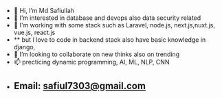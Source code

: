- 👋 Hi, I’m Md Safiullah
- 👀 I’m interested in database and devops also data security related  
- 🌱 I'm working with some stack such as Laravel, node.js, next.js,nuxt.js, vue.js, react.js
-  ** but I love to code in backend stack also have basic knowledge in django,    
- 💞️ I’m looking to collaborate on new thinks also on trending 
- 📫 precticing dynamic programming, AI, ML, NLP, CNN
- ## Email: safiul7303@gmail.com



